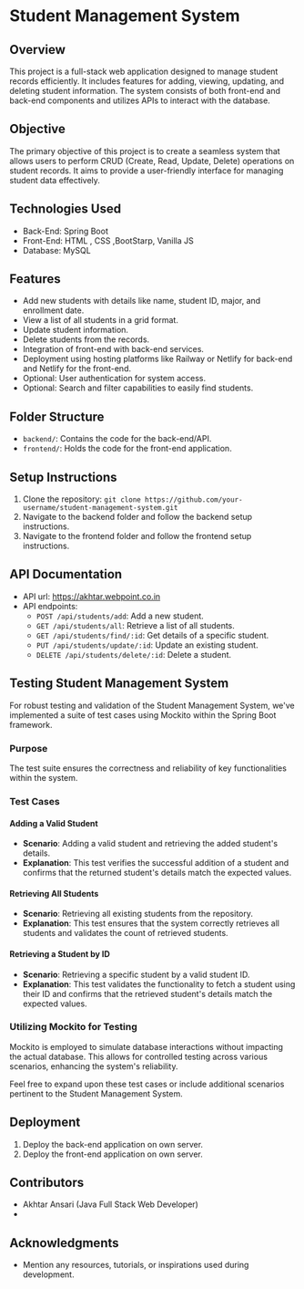 # Student Management System

## Overview
This project is a full-stack web application designed to manage student records efficiently. It includes features for adding, viewing, updating, and deleting student information. The system consists of both front-end and back-end components and utilizes APIs to interact with the database.

## Objective
The primary objective of this project is to create a seamless system that allows users to perform CRUD (Create, Read, Update, Delete) operations on student records. It aims to provide a user-friendly interface for managing student data effectively.

## Technologies Used
- Back-End:  Spring Boot
- Front-End: HTML , CSS ,BootStarp,  Vanilla JS
- Database:  MySQL

## Features
- Add new students with details like name, student ID, major, and enrollment date.
- View a list of all students in a grid format.
- Update student information.
- Delete students from the records.
- Integration of front-end with back-end services.
- Deployment using hosting platforms like Railway or Netlify for back-end and Netlify for the front-end.
- Optional: User authentication for system access.
- Optional: Search and filter capabilities to easily find students.

## Folder Structure
- `backend/`: Contains the code for the back-end/API.
- `frontend/`: Holds the code for the front-end application.

## Setup Instructions
1. Clone the repository: `git clone https://github.com/your-username/student-management-system.git`
2. Navigate to the backend folder and follow the backend setup instructions.
3. Navigate to the frontend folder and follow the frontend setup instructions.

## API Documentation
- API url: https://akhtar.webpoint.co.in
- API endpoints:
  - `POST /api/students/add`: Add a new student.
  - `GET /api/students/all`: Retrieve a list of all students.
  - `GET /api/students/find/:id`: Get details of a specific student.
  - `PUT /api/students/update/:id`: Update an existing student.
  - `DELETE /api/students/delete/:id`: Delete a student.

## Testing Student Management System

For robust testing and validation of the Student Management System, we've implemented a suite of test cases using Mockito within the Spring Boot framework.

### Purpose
The test suite ensures the correctness and reliability of key functionalities within the system.

### Test Cases

#### Adding a Valid Student
- **Scenario**: Adding a valid student and retrieving the added student's details.
- **Explanation**: This test verifies the successful addition of a student and confirms that the returned student's details match the expected values.

#### Retrieving All Students
- **Scenario**: Retrieving all existing students from the repository.
- **Explanation**: This test ensures that the system correctly retrieves all students and validates the count of retrieved students.

#### Retrieving a Student by ID
- **Scenario**: Retrieving a specific student by a valid student ID.
- **Explanation**: This test validates the functionality to fetch a student using their ID and confirms that the retrieved student's details match the expected values.

### Utilizing Mockito for Testing
Mockito is employed to simulate database interactions without impacting the actual database. This allows for controlled testing across various scenarios, enhancing the system's reliability.

Feel free to expand upon these test cases or include additional scenarios pertinent to the Student Management System.

## Deployment
1. Deploy the back-end application on own server. 
2. Deploy the front-end application on  own server.

## Contributors
- Akhtar Ansari (Java Full Stack Web Developer)
- 
## Acknowledgments
- Mention any resources, tutorials, or inspirations used during development.
